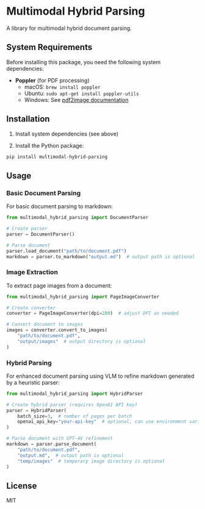 # Multimodal Hybrid Parsing

A library for multimodal hybrid document parsing.

## System Requirements

Before installing this package, you need the following system dependencies:

- **Poppler** (for PDF processing)
  - macOS: `brew install poppler`
  - Ubuntu: `sudo apt-get install poppler-utils`
  - Windows: See [pdf2image documentation](https://github.com/Belval/pdf2image#windows)

## Installation

1. Install system dependencies (see above)

2. Install the Python package:
```bash
pip install multimodal-hybrid-parsing
```

## Usage

### Basic Document Parsing

For basic document parsing to markdown:

```python
from multimodal_hybrid_parsing import DocumentParser

# Create parser
parser = DocumentParser()

# Parse document
parser.load_document("path/to/document.pdf")
markdown = parser.to_markdown("output.md")  # output path is optional
```

### Image Extraction

To extract page images from a document:

```python
from multimodal_hybrid_parsing import PageImageConverter

# Create converter
converter = PageImageConverter(dpi=200)  # adjust DPI as needed

# Convert document to images
images = converter.convert_to_images(
    "path/to/document.pdf",
    "output/images"  # output directory is optional
)
```

### Hybrid Parsing

For enhanced document parsing using VLM to refine markdown generated by a heuristic parser:

```python
from multimodal_hybrid_parsing import HybridParser

# Create hybrid parser (requires OpenAI API key)
parser = HybridParser(
    batch_size=3,  # number of pages per batch
    openai_api_key="your-api-key"  # optional, can use environment variable
)

# Parse document with GPT-4V refinement
markdown = parser.parse_document(
    "path/to/document.pdf",
    "output.md",  # output path is optional
    "temp/images"  # temporary image directory is optional
)
```

## License

MIT
